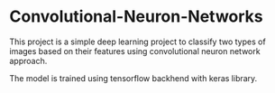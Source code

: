 # Convolutional-Neuron-Networks


This project is a simple deep learning project to classify two types of images based on their features using convolutional neuron network approach.

The model is trained using tensorflow backhend with keras library.

